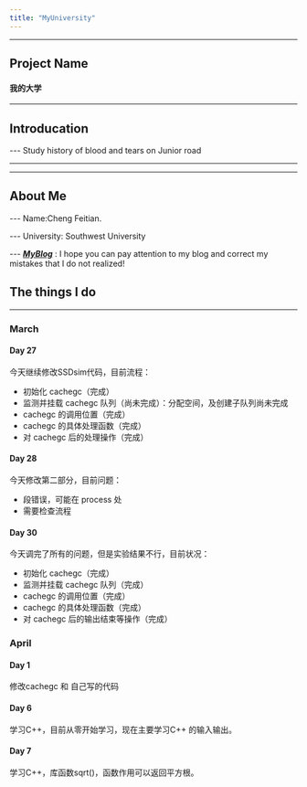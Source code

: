 ```yaml
---
title: "MyUniversity"
---
```


---
## Project Name
#### 我的大学

---
## Introducation

--- Study history of blood and tears on Junior road

---

---
## About Me
--- Name:Cheng Feitian.

--- University: Southwest University

--- __*[MyBlog](http://119.23.107.137)*__ : I hope you can pay attention to my blog and correct my mistakes that I do not realized!

## The things I do



---

### March

#### Day 27

今天继续修改SSDsim代码，目前流程：

- 初始化 cachegc（完成）
- 监测并挂载 cachegc 队列（尚未完成）：分配空间，及创建子队列尚未完成
- cachegc 的调用位置（完成）
- cachegc 的具体处理函数（完成）
- 对 cachegc 后的处理操作（完成）

#### Day 28

今天修改第二部分，目前问题：
- 段错误，可能在 process 处
- 需要检查流程

#### Day 30

今天调完了所有的问题，但是实验结果不行，目前状况：
- 初始化 cachegc（完成）
- 监测并挂载 cachegc 队列（完成）
- cachegc 的调用位置（完成）
- cachegc 的具体处理函数（完成）
- 对 cachegc 后的输出结束等操作（完成）

### April
#### Day 1
修改cachegc 和 自己写的代码
#### Day 6
学习C++，目前从零开始学习，现在主要学习C++ 的输入输出。
#### Day 7
学习C++，库函数sqrt()，函数作用可以返回平方根。
